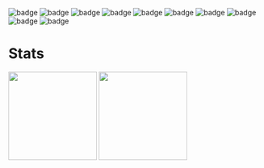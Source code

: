 

![badge](https://img.shields.io/badge/Nextjs-ffffff.svg?style=for-the-badge&logo=Next.js&logoColor=000000&labelColor=ffffff)
![badge](https://img.shields.io/badge/supabase-ffffff.svg?style=for-the-badge&logo=Supabase&logoColor=7cd08a&labelColor=ffffff)
![badge](https://img.shields.io/badge/tailwind-ffffff.svg?style=for-the-badge&logo=Tailwind-CSS&logoColor=5ebfe8&labelColor=ffffff)
![badge](https://img.shields.io/badge/nodejs-ffffff.svg?style=for-the-badge&logo=Node.js&logoColor=7cec32&labelColor=ffffff)
![badge](https://img.shields.io/badge/flutter-ffffff.svg?style=for-the-badge&logo=Flutter&logoColor=4bc9e2&labelColor=ffffff)
![badge](https://img.shields.io/badge/linux-ffffff.svg?style=for-the-badge&logo=Linux&logoColor=000000&labelColor=ffffff)
![badge](https://img.shields.io/badge/javascript-ffffff.svg?style=for-the-badge&logo=JavaScript&logoColor=fff705&labelColor=ffffff)
![badge](https://img.shields.io/badge/html-ffffff.svg?style=for-the-badge&logo=HTML5&logoColor=ff8800&labelColor=ffffff)
![badge](https://img.shields.io/badge/CSS-ffffff.svg?style=for-the-badge&logo=CSS3&logoColor=00bfff&labelColor=ffffff)
![badge](https://img.shields.io/badge/Arduino-ffffff.svg?style=for-the-badge&logo=Arduino&logoColor=00ffcc&labelColor=ffffff)




# Stats

<div>
  <img height="175px" src="https://github-readme-stats.vercel.app/api?username=danieldavemena&show_icons=true&theme=dracula"/>
  <img height="175px" src="https://github-readme-stats.vercel.app/api/top-langs/?username=danieldavemena&hide_progress=true&theme=dracula"/>
</div>
